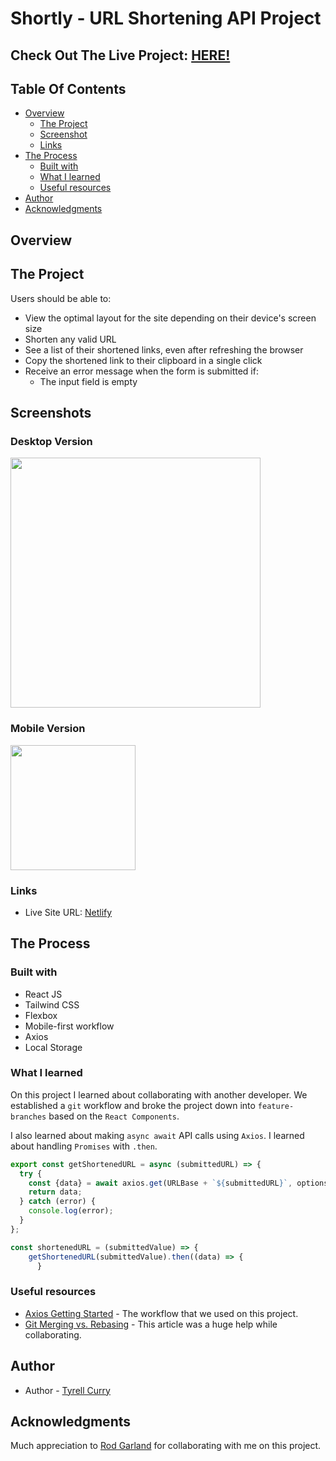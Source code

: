 # Shortly - URL Shortening API Project

## Check Out The Live Project: [HERE!](https://url-shortening-app-tc.netlify.app/)

## Table Of Contents

- [Overview](#overview)
  - [The Project](#the-project)
  - [Screenshot](#screenshot)
  - [Links](#links)
- [The Process](#the-process)
  - [Built with](#built-with)
  - [What I learned](#what-i-learned)
  - [Useful resources](#useful-resources)
- [Author](#author)
- [Acknowledgments](#acknowledgments)

## Overview

## The Project

Users should be able to:

- View the optimal layout for the site depending on their device's screen size
- Shorten any valid URL
- See a list of their shortened links, even after refreshing the browser
- Copy the shortened link to their clipboard in a single click
- Receive an error message when the form is submitted if:
  - The input field is empty

## Screenshots

### Desktop Version

<img src="./screenshots/desktop.png" width="400" />

### Mobile Version

<img src="./screenshots/mobile.png" width="200" />

### Links

- Live Site URL: [Netlify](https://url-shortening-app-tc.netlify.app/)

## The Process

### Built with

- React JS
- Tailwind CSS
- Flexbox
- Mobile-first workflow
- Axios
- Local Storage

### What I learned

On this project I learned about collaborating with another developer. We established a `git` workflow and broke the project down into `feature-branches` based on the `React Components`.

I also learned about making `async await` API calls using `Axios`. I learned about handling `Promises` with `.then`.

```js
export const getShortenedURL = async (submittedURL) => {
  try {
    const {data} = await axios.get(URLBase + `${submittedURL}`, options);
    return data;
  } catch (error) {
    console.log(error);
  }
};
```

```js
const shortenedURL = (submittedValue) => {
    getShortenedURL(submittedValue).then((data) => {
      }
```

### Useful resources

- [Axios Getting Started](https://axios-http.com/docs/intro) - The workflow that we used on this project.
- [Git Merging vs. Rebasing](https://www.atlassian.com/git/tutorials/merging-vs-rebasing) - This article was a huge help while collaborating.

## Author

- Author - [Tyrell Curry](https://tyrellcurry.io)

## Acknowledgments

Much appreciation to [Rod Garland](https://github.com/zencoder24) for collaborating with me on this project.
